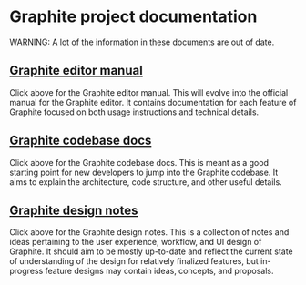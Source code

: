 # Graphite project documentation

WARNING: A lot of the information in these documents are out of date.

## [Graphite editor manual](editor/README.md)

Click above for the Graphite editor manual. This will evolve into the official manual for the Graphite editor. It contains documentation for each feature of Graphite focused on both usage instructions and technical details.

## [Graphite codebase docs](codebase/README.md)

Click above for the Graphite codebase docs. This is meant as a good starting point for new developers to jump into the Graphite codebase. It aims to explain the architecture, code structure, and other useful details.

## [Graphite design notes](design/README.md)

Click above for the Graphite design notes. This is a collection of notes and ideas pertaining to the user experience, workflow, and UI design of Graphite. It should aim to be mostly up-to-date and reflect the current state of understanding of the design for relatively finalized features, but in-progress feature designs may contain ideas, concepts, and proposals.
